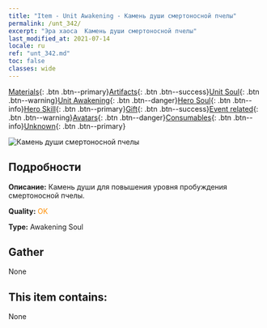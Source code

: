 ```yaml
---
title: "Item - Unit Awakening - Камень души смертоносной пчелы"
permalink: /unt_342/
excerpt: "Эра хаоса  Камень души смертоносной пчелы"
last_modified_at: 2021-07-14
locale: ru
ref: "unt_342.md"
toc: false
classes: wide
---
```

 [Materials](/ItemsRU/){: .btn .btn--primary}[Artifacts](/ItemsRU/Artifacts/){: .btn .btn--success}[Unit Soul](/ItemsRU/UnitSoul/){: .btn .btn--warning}[Unit Awakening](/ItemsRU/UnitAwakening/){: .btn .btn--danger}[Hero Soul](/ItemsRU/HeroSoul/){: .btn .btn--info}[Hero Skill](/ItemsRU/HeroSkill/){: .btn .btn--primary}[Gift](/ItemsRU/Gift/){: .btn .btn--success}[Event related](/ItemsRU/Events/){: .btn .btn--warning}[Avatars](/ItemsRU/Avatars/){: .btn .btn--danger}[Consumables](/ItemsRU/Consumables/){: .btn .btn--info}[Unknown](/ItemsRU/Unknown/){: .btn .btn--primary}

 ![Камень души смертоносной пчелы](/images/u/tia_dufengcao.jpg)

## Подробности
 **Описание:** Камень души для повышения уровня пробуждения смертоносной пчелы.

 **Quality:** <span style="color: #FF8C00">OK</span>

 **Type:** Awakening Soul

## Gather

  None

## This item contains:

  None

